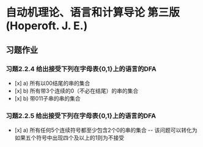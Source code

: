 # 自动机理论、语言和计算导论 第三版(Hoperoft. J. E.)
## 习题作业
### 习题2.2.4 给出接受下列在字母表{0,1}上的语言的DFA
- [x]&nbsp;a)&nbsp;所有以00结尾的串的集合
- [x]&nbsp;b)&nbsp;所有带3个连续的0（不必在结尾）的串的集合
- [x]&nbsp;b)&nbsp;带011子串的串的集合
### 习题2.2.5 给出接受下列在字母表{0,1}上的语言的DFA
- [x]&nbsp;a)&nbsp;所有任何5个连续符号都至少包含2个0的串的集合
-- 该问题可以转化为如果五个符号中出现四个及以上的1则为不接受
